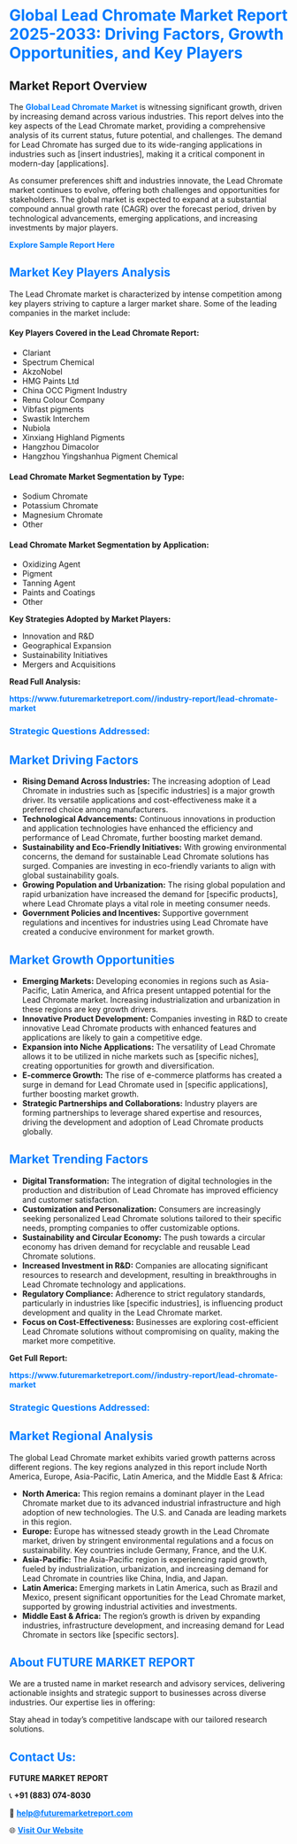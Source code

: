 <h1 style="color: #007BFF;">Global Lead Chromate Market Report 2025-2033: Driving Factors, Growth Opportunities, and Key Players</h1>

<section id="overview">
<h2>Market Report Overview</h2>
<p>The <a href="https://www.futuremarketreport.com//industry-report/lead-chromate-market" style="color: #007BFF; text-decoration: none;"><strong>Global Lead Chromate Market</strong></a> is witnessing significant growth, driven by increasing demand across various industries. This report delves into the key aspects of the Lead Chromate market, providing a comprehensive analysis of its current status, future potential, and challenges. The demand for Lead Chromate has surged due to its wide-ranging applications in industries such as [insert industries], making it a critical component in modern-day [applications].</p>
<p>As consumer preferences shift and industries innovate, the Lead Chromate market continues to evolve, offering both challenges and opportunities for stakeholders. The global market is expected to expand at a substantial compound annual growth rate (CAGR) over the forecast period, driven by technological advancements, emerging applications, and increasing investments by major players.</p>
</section>

<section id="overview">
<p><a href="https://www.futuremarketreport.com//request-sample/reportId=59902" style="color: #007BFF; text-decoration: none;"><strong>Explore Sample Report Here</strong></a></p>
</section>

<section id="key-players">
<h2 style="color: #007BFF;">Market Key Players Analysis</h2>
<p>The Lead Chromate market is characterized by intense competition among key players striving to capture a larger market share. Some of the leading companies in the market include:</p>
<h4>Key Players Covered in the Lead Chromate Report:</h4>
<ul><li>Clariant</li><li>Spectrum Chemical</li><li>AkzoNobel</li><li>HMG Paints Ltd</li><li>China OCC Pigment Industry</li><li>Renu Colour Company</li><li>Vibfast pigments</li><li>Swastik Interchem</li><li>Nubiola</li><li>Xinxiang Highland Pigments</li><li>Hangzhou Dimacolor</li><li>Hangzhou Yingshanhua Pigment Chemical</li></ul>
<h4>Lead Chromate Market Segmentation by Type:</h4>
<ul><li>Sodium Chromate</li><li>Potassium Chromate</li><li>Magnesium Chromate</li><li>Other</li></ul>

<h4>Lead Chromate Market Segmentation by Application:</h4>
<ul><li>Oxidizing Agent</li><li>Pigment</li><li>Tanning Agent</li><li>Paints and Coatings</li><li>Other</li></ul>
<p><strong>Key Strategies Adopted by Market Players:</strong></p>
<ul>
<li>Innovation and R&D</li>
<li>Geographical Expansion</li>
<li>Sustainability Initiatives</li>
<li>Mergers and Acquisitions</li>
</ul>
</section>

<section>
<p><strong>Read Full Analysis: </strong></p><a href="https://www.futuremarketreport.com//industry-report/lead-chromate-market" style="color: #007BFF; text-decoration: none;"><strong>https://www.futuremarketreport.com//industry-report/lead-chromate-market</strong></a>
<h3 style="color: #007BFF;">Strategic Questions Addressed:</h3>
</section>

<section id="driving-factors">
<h2 style="color: #007BFF;">Market Driving Factors</h2>
<ul>
<li><strong>Rising Demand Across Industries:</strong> The increasing adoption of Lead Chromate in industries such as [specific industries] is a major growth driver. Its versatile applications and cost-effectiveness make it a preferred choice among manufacturers.</li>
<li><strong>Technological Advancements:</strong> Continuous innovations in production and application technologies have enhanced the efficiency and performance of Lead Chromate, further boosting market demand.</li>
<li><strong>Sustainability and Eco-Friendly Initiatives:</strong> With growing environmental concerns, the demand for sustainable Lead Chromate solutions has surged. Companies are investing in eco-friendly variants to align with global sustainability goals.</li>
<li><strong>Growing Population and Urbanization:</strong> The rising global population and rapid urbanization have increased the demand for [specific products], where Lead Chromate plays a vital role in meeting consumer needs.</li>
<li><strong>Government Policies and Incentives:</strong> Supportive government regulations and incentives for industries using Lead Chromate have created a conducive environment for market growth.</li>
</ul>
</section>

<section id="growth-opportunities">
<h2 style="color: #007BFF;">Market Growth Opportunities</h2>
<ul>
<li><strong>Emerging Markets:</strong> Developing economies in regions such as Asia-Pacific, Latin America, and Africa present untapped potential for the Lead Chromate market. Increasing industrialization and urbanization in these regions are key growth drivers.</li>
<li><strong>Innovative Product Development:</strong> Companies investing in R&D to create innovative Lead Chromate products with enhanced features and applications are likely to gain a competitive edge.</li>
<li><strong>Expansion into Niche Applications:</strong> The versatility of Lead Chromate allows it to be utilized in niche markets such as [specific niches], creating opportunities for growth and diversification.</li>
<li><strong>E-commerce Growth:</strong> The rise of e-commerce platforms has created a surge in demand for Lead Chromate used in [specific applications], further boosting market growth.</li>
<li><strong>Strategic Partnerships and Collaborations:</strong> Industry players are forming partnerships to leverage shared expertise and resources, driving the development and adoption of Lead Chromate products globally.</li>
</ul>
</section>

<section id="trending-factors">
<h2 style="color: #007BFF;">Market Trending Factors</h2>
<ul>
<li><strong>Digital Transformation:</strong> The integration of digital technologies in the production and distribution of Lead Chromate has improved efficiency and customer satisfaction.</li>
<li><strong>Customization and Personalization:</strong> Consumers are increasingly seeking personalized Lead Chromate solutions tailored to their specific needs, prompting companies to offer customizable options.</li>
<li><strong>Sustainability and Circular Economy:</strong> The push towards a circular economy has driven demand for recyclable and reusable Lead Chromate solutions.</li>
<li><strong>Increased Investment in R&D:</strong> Companies are allocating significant resources to research and development, resulting in breakthroughs in Lead Chromate technology and applications.</li>
<li><strong>Regulatory Compliance:</strong> Adherence to strict regulatory standards, particularly in industries like [specific industries], is influencing product development and quality in the Lead Chromate market.</li>
<li><strong>Focus on Cost-Effectiveness:</strong> Businesses are exploring cost-efficient Lead Chromate solutions without compromising on quality, making the market more competitive.</li>
</ul>
</section>

<section>
<p><strong>Get Full Report: </strong></p><a href="https://www.futuremarketreport.com//industry-report/lead-chromate-market" style="color: #007BFF; text-decoration: none;"><strong>https://www.futuremarketreport.com//industry-report/lead-chromate-market</strong></a>
<h3 style="color: #007BFF;">Strategic Questions Addressed:</h3>
</section>


<section id="regional-analysis">
<h2 style="color: #007BFF;">Market Regional Analysis</h2>
<p>The global Lead Chromate market exhibits varied growth patterns across different regions. The key regions analyzed in this report include North America, Europe, Asia-Pacific, Latin America, and the Middle East & Africa:</p>
<ul>
<li><strong>North America:</strong> This region remains a dominant player in the Lead Chromate market due to its advanced industrial infrastructure and high adoption of new technologies. The U.S. and Canada are leading markets in this region.</li>
<li><strong>Europe:</strong> Europe has witnessed steady growth in the Lead Chromate market, driven by stringent environmental regulations and a focus on sustainability. Key countries include Germany, France, and the U.K.</li>
<li><strong>Asia-Pacific:</strong> The Asia-Pacific region is experiencing rapid growth, fueled by industrialization, urbanization, and increasing demand for Lead Chromate in countries like China, India, and Japan.</li>
<li><strong>Latin America:</strong> Emerging markets in Latin America, such as Brazil and Mexico, present significant opportunities for the Lead Chromate market, supported by growing industrial activities and investments.</li>
<li><strong>Middle East & Africa:</strong> The region’s growth is driven by expanding industries, infrastructure development, and increasing demand for Lead Chromate in sectors like [specific sectors].</li>
</ul>
</section>

<footer>
<h2 style="color: #007BFF;">About FUTURE MARKET REPORT</h2>
<p>We are a trusted name in market research and advisory services, delivering actionable insights and strategic support to businesses across diverse industries. Our expertise lies in offering:</p>

<p>Stay ahead in today’s competitive landscape with our tailored research solutions.</p>

<h2 style="color: #007BFF;">Contact Us:</h2>
<p><strong>FUTURE MARKET REPORT</strong></p>
<p>📞 <strong>+91 (883) 074-8030</strong></p>
<p>📧 <strong><a href="mailto:help@futuremarketreport.com" style="color: #007BFF;">help@futuremarketreport.com</a></strong></p>
<p>🌐 <strong><a href="https://www.futuremarketreport.com/" style="color: #007BFF;">Visit Our Website</a></strong></p>
</footer>